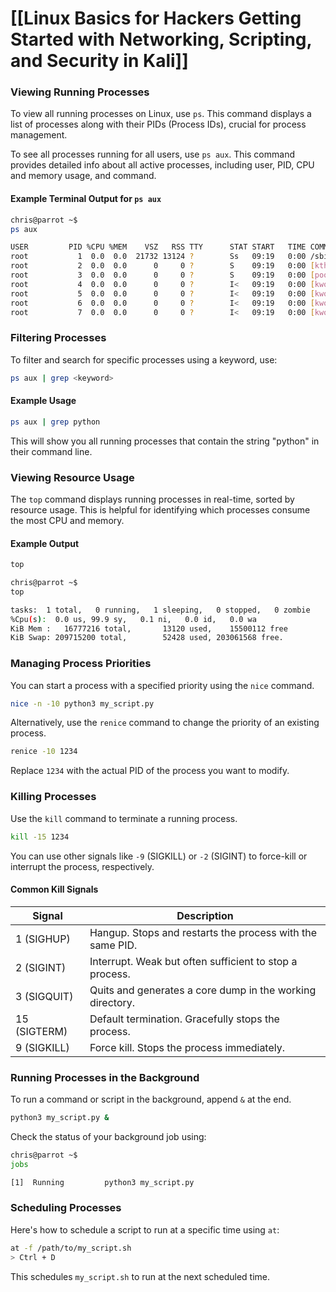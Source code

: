 # [[Linux Basics for Hackers Getting Started with Networking, Scripting, and Security in Kali]]

### Viewing Running Processes

To view all running processes on Linux, use `ps`. This command displays a list of processes along with their PIDs (Process IDs), crucial for process management.

To see all processes running for all users, use `ps aux`. This command provides detailed info about all active processes, including user, PID, CPU and memory usage, and command.

#### Example Terminal Output for `ps aux`
```bash
chris@parrot ~$
ps aux

USER         PID %CPU %MEM    VSZ   RSS TTY      STAT START   TIME COMMAND
root           1  0.0  0.0  21732 13124 ?        Ss   09:19   0:00 /sbin/init splash
root           2  0.0  0.0      0     0 ?        S    09:19   0:00 [kthreadd]
root           3  0.0  0.0      0     0 ?        S    09:19   0:00 [pool_workqueue_release]
root           4  0.0  0.0      0     0 ?        I<   09:19   0:00 [kworker/R-rcu_gp]
root           5  0.0  0.0      0     0 ?        I<   09:19   0:00 [kworker/R-sync_wq]
root           6  0.0  0.0      0     0 ?        I<   09:19   0:00 [kworker/R-slub_flushwq]
root           7  0.0  0.0      0     0 ?        I<   09:19   0:00 [kworker/R-netns]
```

### Filtering Processes

To filter and search for specific processes using a keyword, use:
```bash
ps aux | grep <keyword>
```
#### Example Usage
```bash
ps aux | grep python
```
This will show you all running processes that contain the string "python" in their command line.

### Viewing Resource Usage

The `top` command displays running processes in real-time, sorted by resource usage. This is helpful for identifying which processes consume the most CPU and memory.

#### Example Output
```bash
top

chris@parrot ~$
top

tasks:  1 total,   0 running,   1 sleeping,   0 stopped,   0 zombie
%Cpu(s):  0.0 us, 99.9 sy,   0.1 ni,   0.0 id,   0.0 wa
KiB Mem :   16777216 total,       13120 used,    15500112 free
KiB Swap: 209715200 total,        52428 used, 203061568 free.
```

### Managing Process Priorities

You can start a process with a specified priority using the `nice` command.
```bash
nice -n -10 python3 my_script.py
```
Alternatively, use the `renice` command to change the priority of an existing process.
```bash
renice -10 1234
```
Replace `1234` with the actual PID of the process you want to modify.

### Killing Processes

Use the `kill` command to terminate a running process.
```bash
kill -15 1234
```
You can use other signals like `-9` (SIGKILL) or `-2` (SIGINT) to force-kill or interrupt the process, respectively.

#### Common Kill Signals
| Signal | Description |
| --- | --- |
| 1 (SIGHUP) | Hangup. Stops and restarts the process with the same PID. |
| 2 (SIGINT) | Interrupt. Weak but often sufficient to stop a process. |
| 3 (SIGQUIT) | Quits and generates a core dump in the working directory. |
| 15 (SIGTERM) | Default termination. Gracefully stops the process. |
| 9 (SIGKILL) | Force kill. Stops the process immediately. |

### Running Processes in the Background

To run a command or script in the background, append `&` at the end.
```bash
python3 my_script.py &
```
Check the status of your background job using:
```bash
chris@parrot ~$
jobs

[1]  Running         python3 my_script.py
```

### Scheduling Processes

Here's how to schedule a script to run at a specific time using `at`:
```bash
at -f /path/to/my_script.sh
> Ctrl + D
```
This schedules `my_script.sh` to run at the next scheduled time.
